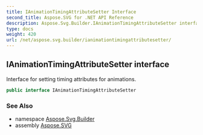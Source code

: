 ```yaml
---
title: IAnimationTimingAttributeSetter Interface
second_title: Aspose.SVG for .NET API Reference
description: Aspose.Svg.Builder.IAnimationTimingAttributeSetter interface. Interface for setting timing attributes for animations
type: docs
weight: 420
url: /net/aspose.svg.builder/ianimationtimingattributesetter/
---
```

## IAnimationTimingAttributeSetter interface

Interface for setting timing attributes for animations.

```csharp
public interface IAnimationTimingAttributeSetter
```

### See Also

* namespace [Aspose.Svg.Builder](../../aspose.svg.builder/)
* assembly [Aspose.SVG](../../)
